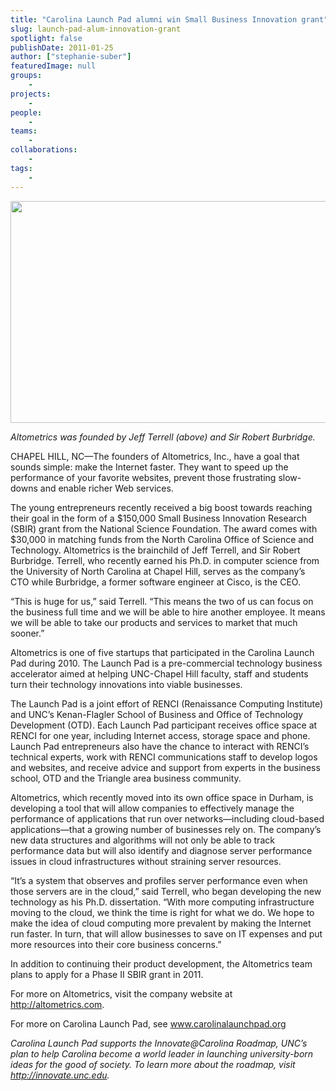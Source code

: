 ```yaml
---
title: "Carolina Launch Pad alumni win Small Business Innovation grant"
slug: launch-pad-alum-innovation-grant
spotlight: false
publishDate: 2011-01-25
author: ["stephanie-suber"]
featuredImage: null
groups:
    - 
projects:
    - 
people:
    - 
teams: 
    - 
collaborations:
    - 
tags:
    -
---
```


<p><a href="https://www.renci.org/wp-content/uploads/2011/01/altometrics-jeff-terrell.jpg"><img class="alignnone size-full wp-image-6663" title="Altometrics Jeff Terrell" src="https://www.renci.org/wp-content/uploads/2011/01/altometrics-jeff-terrell.jpg" alt="" width="630" height="355" /></a></p>

<p><em>Altometrics was founded by Jeff Terrell (above) and Sir Robert Burbridge.</em></p>

<p>CHAPEL HILL, NC—The founders of Altometrics, Inc., have a goal that sounds simple: make the Internet faster. They want to speed up the performance of your favorite websites, prevent those frustrating slow-downs and enable richer Web services.<!--more--></p>

<p>The young entrepreneurs recently received a big boost towards reaching their goal in the form of a $150,000 Small Business Innovation Research (SBIR) grant from the National Science Foundation. The award comes with $30,000 in matching funds from the North Carolina Office of Science and Technology. Altometrics is the brainchild of Jeff Terrell, and Sir Robert Burbridge. Terrell, who recently earned his Ph.D. in computer science from the University of North Carolina at Chapel Hill, serves as the company’s CTO while Burbridge, a former software engineer at Cisco, is the CEO.</p>

<p>“This is huge for us,” said Terrell. “This means the two of us can focus on the business full time and we will be able to hire another employee. It means we will be able to take our products and services to market that much sooner.”</p>

<p>Altometrics is one of five startups that participated in the Carolina Launch Pad during 2010. The Launch Pad is a pre-commercial technology business accelerator aimed at helping UNC-Chapel Hill faculty, staff and students turn their technology innovations into viable businesses.</p>

<p>The Launch Pad is a joint effort of RENCI (Renaissance Computing Institute) and UNC’s Kenan-Flagler School of Business and Office of Technology Development (OTD). Each Launch Pad participant receives office space at RENCI for one year, including Internet access, storage space and phone. Launch Pad entrepreneurs also have the chance to interact with RENCI’s technical experts, work with RENCI communications staff to develop logos and websites, and receive advice and support from experts in the business school, OTD and the Triangle area business community.</p>

<p>Altometrics, which recently moved into its own office space in Durham, is developing a tool that will allow companies to effectively manage the performance of applications that run over networks—including cloud-based applications—that a growing number of businesses rely on. The company’s new data structures and algorithms will not only be able to track performance data but will also identify and diagnose server performance issues in cloud infrastructures without straining server resources.</p>

<p>“It’s a system that observes and profiles server performance even when those servers are in the cloud,” said Terrell, who began developing the new technology as his Ph.D. dissertation. “With more computing infrastructure moving to the cloud, we think the time is right for what we do. We hope to make the idea of cloud computing more prevalent by making the Internet run faster. In turn, that will allow businesses to save on IT expenses and put more resources into their core business concerns.”</p>

<p>In addition to continuing their product development, the Altometrics team plans to apply for a Phase II SBIR grant in 2011.</p>

<p>For more on Altometrics, visit the company website at <a href="http://altometrics.com/" target="_blank">http://altometrics.com</a>.</p>

<p>For more on Carolina Launch Pad, see <a href="http://www.carolinalaunchpad.org/" target="_blank">www.carolinalaunchpad.org</a></p>

<p><em>Carolina Launch Pad supports the Innovate@Carolina Roadmap, UNC’s plan to help Carolina become a world leader in launching university-born ideas for the good of society. To learn more about the roadmap, visit <a href="http://innovate.unc.edu" target="_blank">http://innovate.unc.edu</a>.</em></p>

<!-- old tags
["Altometrics","Carolina Launch Pad","Carolina Roadmap","UNC - Chapel Hill"]
-->
